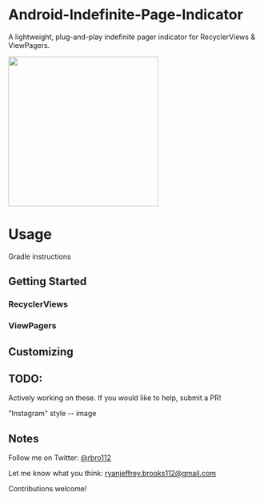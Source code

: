 # Android-Indefinite-Page-Indicator

A lightweight, plug-and-play indefinite pager indicator for RecyclerViews &amp; ViewPagers.

<img src="https://i.imgur.com/GKdyVHnm.gif" width="300px" />

# Usage

Gradle instructions

## Getting Started

### RecyclerViews

### ViewPagers

## Customizing

## TODO:

Actively working on these. If you would like to help, submit a PR!

"Instagram" style -- image



## Notes

Follow me on Twitter: [@rbro112](https://twitter.com/rbro112)

Let me know what you think: [ryanjeffrey.brooks112@gmail.com](mailto:ryanjeffrey.brooks112@gmail.com)

Contributions welcome!
